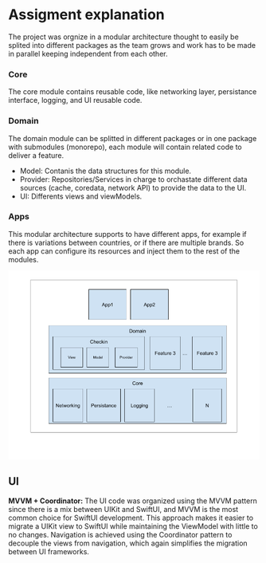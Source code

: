 # Assigment explanation

The project was orgnize in a modular architecture thought to easily be splited into different packages as the team grows and work has to be made in parallel keeping independent from each other.

### Core 

The core module contains reusable code, like networking layer, persistance interface, logging, and UI reusable code.


### Domain

The domain module can be splitted in different packages or in one package with submodules (monorepo), each module will contain related code to deliver a feature.

- Model: Contanis the data structures for this module.
- Provider: Repositories/Services in charge to orchastate different data sources (cache, coredata, network API) to provide the data to the UI. 
- UI: Differents views and viewModels.

### Apps

This modular architecture supports to have different apps, for example if there is variations between countries, or if there are multiple brands. So each app can configure its resources and inject them to the rest of the modules.

![Architecture Diagram](https://github.com/sebasf8/DatePickerAssigment/blob/main/Architechture.png?raw=true)


## UI 

**MVVM + Coordinator:** The UI code was organized using the MVVM pattern since there is a mix between UIKit and SwiftUI, and MVVM is the most common choice for SwiftUI development. This approach makes it easier to migrate a UIKit view to SwiftUI while maintaining the ViewModel with little to no changes.
Navigation is achieved using the Coordinator pattern to decouple the views from navigation, which again simplifies the migration between UI frameworks.

